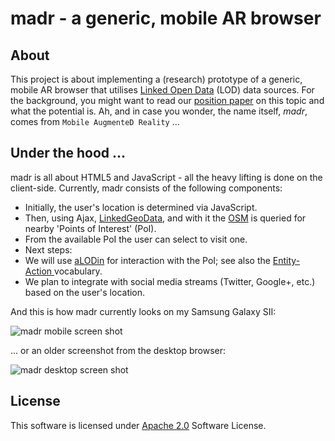 # madr - a generic, mobile AR browser

## About

This project is about implementing a (research) prototype of a generic, mobile AR browser that utilises [Linked Open Data](http://lod-cloud.net) (LOD) data sources. For the background, you might want to read our [position paper](http://www.w3.org/2010/06/w3car/exploiting_lod_for_ar.pdf) on this topic and what the potential is. Ah, and in case you wonder, the name itself, *madr*, comes from `Mobile AugmenteD Reality` ...

## Under the hood ...

madr is all about HTML5 and JavaScript - all the heavy lifting is done on the client-side. Currently, madr consists of the following components:

* Initially, the user's location is determined via JavaScript.
* Then, using Ajax, [LinkedGeoData](http://linkedgeodata.org/), and with it the [OSM](http://www.openstreetmap.org/ "OpenStreetMap") is queried for nearby 'Points of Interest' (PoI).
* From the available PoI the user can select to visit one.
* Next steps:
 * We will use [aLODin](http://lab.linkeddata.deri.ie/alodin/agent/) for interaction with the PoI; see also the [Entity-Action  ](http://purl.org/NET/entity-actions) vocabulary.
 * We plan to integrate with social media streams (Twitter, Google+, etc.) based on the user's location.

And this is how madr currently looks on my Samsung Galaxy SII:

![madr mobile screen shot](http://dl.dropbox.com/u/10436738/img/madr-samsung-s2-screenshot.png)

... or an older screenshot from the desktop browser:

![madr desktop screen shot](https://lh6.googleusercontent.com/--tItkkkZVts/TiwAHvhntCI/AAAAAAAAAXo/Om2msSpZrlI/s912/madr-screenshot-0.png)

## License

This software is licensed under [Apache 2.0](http://www.apache.org/licenses/LICENSE-2.0.html) Software License.